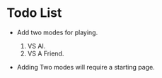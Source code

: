 # Todo List

-  Add two modes for playing.

   1. VS AI.
   2. VS A Friend.

-  Adding Two modes will require a starting page.
